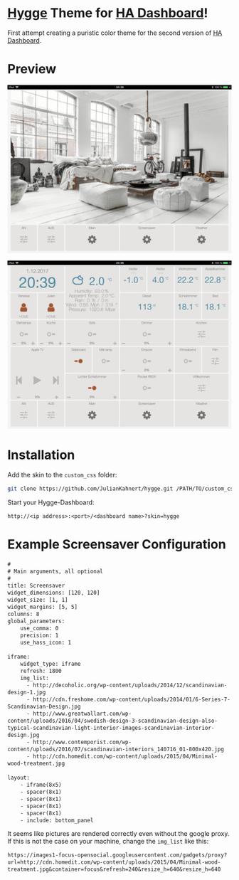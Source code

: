 # [Hygge](https://en.wikipedia.org/wiki/Hygge) Theme for [HA Dashboard](https://home-assistant.io)!

First attempt creating a puristic color theme for the second version of [HA Dashboard](https://github.com/home-assistant/appdaemon/blob/master/DASHBOARD.md).


# Preview

![Screenshot 1](img/screen1.png?raw=true)

![Screenshot 2](img/screen2.png?raw=true)

# Installation

Add the skin to the `custom_css` folder:
```sh
git clone https://github.com/JulianKahnert/hygge.git /PATH/TO/custom_css/hygge
```

Start your Hygge-Dashboard:
```
http://<ip address>:<port>/<dashboard name>?skin=hygge
```

# Example Screensaver Configuration

```
#
# Main arguments, all optional
#
title: Screensaver
widget_dimensions: [120, 120]
widget_size: [1, 1]
widget_margins: [5, 5]
columns: 8
global_parameters:
    use_comma: 0
    precision: 1
    use_hass_icon: 1

iframe:
    widget_type: iframe
    refresh: 1800
    img_list:
      - http://decoholic.org/wp-content/uploads/2014/12/scandinavian-design-1.jpg
      - http://cdn.freshome.com/wp-content/uploads/2014/01/6-Series-7-Scandinavian-Design.jpg
      - http://www.greatwallart.com/wp-content/uploads/2016/04/swedish-design-3-scandinavian-design-also-typical-scandinavian-light-interior-images-scandinavian-interior-design.jpg
      - http://www.contemporist.com/wp-content/uploads/2016/07/scandinavian-interiors_140716_01-800x420.jpg
      - http://cdn.homedit.com/wp-content/uploads/2015/04/Minimal-wood-treatment.jpg

layout:
    - iframe(8x5)
    - spacer(8x1)
    - spacer(8x1)
    - spacer(8x1)
    - spacer(8x1)
    - include: bottom_panel
```

It seems like pictures are rendered correctly even without the google proxy.
If this is not the case on your machine, change the `img_list` like this:
```
https://images1-focus-opensocial.googleusercontent.com/gadgets/proxy?url=http://cdn.homedit.com/wp-content/uploads/2015/04/Minimal-wood-treatment.jpg&container=focus&refresh=240&resize_h=640&resize_h=640
```
